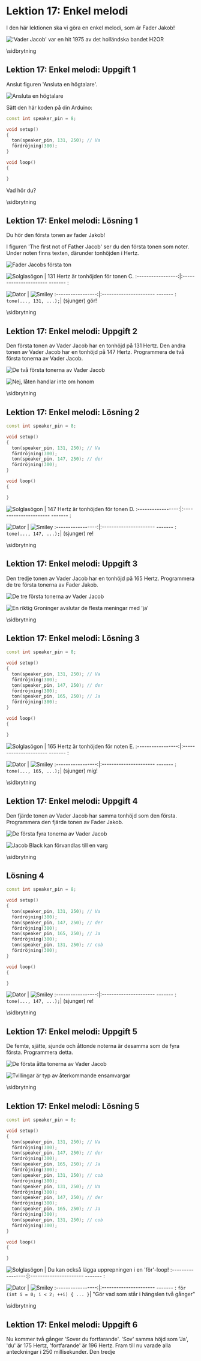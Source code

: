 # Lektion 17: Enkel melodi

I den här lektionen ska vi göra en enkel melodi, som är Fader Jakob!

!['Vader Jacob' var en hit 1975 av det holländska bandet H2OR](17_vader_jacob.jpg)

\sidbrytning

## Lektion 17: Enkel melodi: Uppgift 1

Anslut figuren 'Ansluta en högtalare'.

![Ansluta en högtalare](17_connecting.png)

Sätt den här koden på din Arduino:

```c++
const int speaker_pin = 8;

void setup()
{
  ton(speaker_pin, 131, 250); // Va
  fördröjning(300);
}

void loop()
{

}
```

Vad hör du?

\sidbrytning

## Lektion 17: Enkel melodi: Lösning 1

Du hör den första tonen av fader Jakob!

I figuren 'The first not of Father Jacob' ser du den första tonen som noter.
Under noten finns texten, därunder tonhöjden i Hertz.

![Fader Jacobs första ton](17_va.png)

![Solglasögon](EmojiSunglasses.png) | 131 Hertz är tonhöjden för tonen C.
:-----------------:|:---------------------- ------- :

![Dator](EmojiComputer.png) | ![Smiley](EmojiSmiley.png)
:-----------------:|:---------------------- ------- :
`tone(..., 131, ...);`| (sjunger) gör!

\sidbrytning

## Lektion 17: Enkel melodi: Uppgift 2

Den första tonen av Vader Jacob har en tonhöjd på 131 Hertz.
Den andra tonen av Vader Jacob har en tonhöjd på 147 Hertz.
Programmera de två första tonerna av Vader Jacob.

![De två första tonerna av Vader Jacob](17_vader.png)

![Nej, låten handlar inte om honom](17_darth-vader.jpg)

\sidbrytning

## Lektion 17: Enkel melodi: Lösning 2

```c++
const int speaker_pin = 8;

void setup()
{
  ton(speaker_pin, 131, 250); // Va
  fördröjning(300);
  ton(speaker_pin, 147, 250); // der
  fördröjning(300);
}

void loop()
{

}
```

![Solglasögon](EmojiSunglasses.png) | 147 Hertz är tonhöjden för tonen D.
:-----------------:|:---------------------- ------- :

![Dator](EmojiComputer.png) | ![Smiley](EmojiSmiley.png)
:-----------------:|:---------------------- ------- :
`tone(..., 147, ...);`| (sjunger) re!

\sidbrytning

## Lektion 17: Enkel melodi: Uppgift 3

Den tredje tonen av Vader Jacob har en tonhöjd på 165 Hertz.
Programmera de tre första tonerna av Fader Jakob.

![De tre första tonerna av Vader Jacob](17_vader_ja.png)

![En riktig Groninger avslutar de flesta meningar med 'ja'](17_kim_feenstra.jpg)

\sidbrytning

## Lektion 17: Enkel melodi: Lösning 3

```c++
const int speaker_pin = 8;

void setup()
{
  ton(speaker_pin, 131, 250); // Va
  fördröjning(300);
  ton(speaker_pin, 147, 250); // der
  fördröjning(300);
  ton(speaker_pin, 165, 250); // Ja
  fördröjning(300);
}

void loop()
{

}
```

![Solglasögon](EmojiSunglasses.png) | 165 Hertz är tonhöjden för noten E.
:-----------------:|:---------------------- ------- :

![Dator](EmojiComputer.png) | ![Smiley](EmojiSmiley.png)
:-----------------:|:---------------------- ------- :
`tone(..., 165, ...);`| (sjunger) mig!

\sidbrytning

## Lektion 17: Enkel melodi: Uppgift 4

Den fjärde tonen av Vader Jacob har samma tonhöjd som den första.
Programmera den fjärde tonen av Fader Jakob.

![De första fyra tonerna av Vader Jacob](17_vader_jacob.png)

![Jacob Black kan förvandlas till en varg](17_jacob_black.jpg)

\sidbrytning

## Lösning 4

```c++
const int speaker_pin = 8;

void setup()
{
  ton(speaker_pin, 131, 250); // Va
  fördröjning(300);
  ton(speaker_pin, 147, 250); // der
  fördröjning(300);
  ton(speaker_pin, 165, 250); // Ja
  fördröjning(300);
  ton(speaker_pin, 131, 250); // cob
  fördröjning(300);
}

void loop()
{

}
```

![Dator](EmojiComputer.png) | ![Smiley](EmojiSmiley.png)
:-----------------:|:---------------------- ------- :
`tone(..., 147, ...);`| (sjunger) re!

\sidbrytning

## Lektion 17: Enkel melodi: Uppgift 5

De femte, sjätte, sjunde och åttonde noterna är desamma som de fyra första. Programmera detta.

![De första åtta tonerna av Vader Jacob](17_vader_jacob_2x.png)

![Tvillingar är typ av återkommande ensamvargar](17_twins.jpeg)

\sidbrytning

## Lektion 17: Enkel melodi: Lösning 5

```c++
const int speaker_pin = 8;

void setup()
{
  ton(speaker_pin, 131, 250); // Va
  fördröjning(300);
  ton(speaker_pin, 147, 250); // der
  fördröjning(300);
  ton(speaker_pin, 165, 250); // Ja
  fördröjning(300);
  ton(speaker_pin, 131, 250); // cob
  fördröjning(300);
  ton(speaker_pin, 131, 250); // Va
  fördröjning(300);
  ton(speaker_pin, 147, 250); // der
  fördröjning(300);
  ton(speaker_pin, 165, 250); // Ja
  fördröjning(300);
  ton(speaker_pin, 131, 250); // cob
  fördröjning(300);
}

void loop()
{

}
```

![Solglasögon](EmojiSunglasses.png) | Du kan också lägga upprepningen i en 'för'-loop!
:-----------------:|:---------------------- ------- :

![Dator](EmojiComputer.png) | ![Smiley](EmojiSmiley.png)
:-----------------:|:---------------------- ------- :
`för (int i = 0; i < 2; ++i) { ... }`| "Gör vad som står i hängslen två gånger"

\sidbrytning

## Lektion 17: Enkel melodi: Uppgift 6

Nu kommer två gånger 'Sover du fortfarande'. 'Sov' samma höjd som 'Ja', 'du' är 175 Hertz, 'fortfarande' är 196 Hertz.
Fram till nu varade alla anteckningar i 250 millisekunder.
Den tredje
